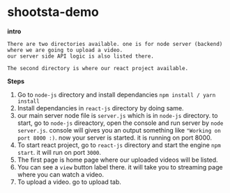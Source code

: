 # shootsta-demo

**intro**
```
There are two directories available. one is for node server (backend) where we are going to upload a video.
our server side API logic is also listed there.

The second directory is where our react project available.
```
**Steps**
1) Go to `node-js` directory and install dependancies `npm install / yarn install`
2) Install dependancies in `react-js` directory by doing same.
3) our main server node file is `server.js` which is in `node-js` directory. to start, go to `node-js` direactory, open the console and run server by `node server.js`. console will gives you an output something like `"Working on port 8000 :)`. now your server is started. it is running on port 8000.
4)  To start react project, go to `react-js` directory and start the engine `npm start`. it will run on port `3000`.
5) The first page is home page where our uploaded videos will be listed. 
6) You can see a `view` button label there. it will take you to streaming page where you can watch a video.
7) To upload a video. go to upload tab.
